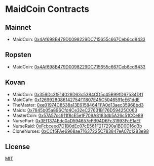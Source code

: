 # MaidCoin Contracts

## Mainnet
- MaidCoin: [0x4Af698B479D0098229DC715655c667Ceb6cd8433](https://etherscan.io/address/0x4Af698B479D0098229DC715655c667Ceb6cd8433)

## Ropsten
- MaidCoin: [0x4Af698B479D0098229DC715655c667Ceb6cd8433](https://ropsten.etherscan.io/address/0x4Af698B479D0098229DC715655c667Ceb6cd8433)

## Kovan
- MaidCoin: [0x356Dc3fE14028D63c5384CD5c45B99fD67534Df1](https://kovan.etherscan.io/address/0x356Dc3fE14028D63c5384CD5c45B99fD67534Df1)
- MaidCafe: [0x1269928086142754f11807E45C5046591eE61ddE](https://kovan.etherscan.io/address/0x1269928086142754f11807E45C5046591eE61ddE)
- TheMaster: [0xe01974C8538a13E6158464FFA0d13aec35968bd3](https://kovan.etherscan.io/address/0xe01974C8538a13E6158464FFA0d13aec35968bd3)
- Maids: [0x7845b05a896Cfd4Ce32eC27631B176D59425C063](https://kovan.etherscan.io/address/0x7845b05a896Cfd4Ce32eC27631B176D59425C063)
- MasterCoin: [0x57A57cc911f8cE5e1F709A8183db5A26c51CCe89](https://kovan.etherscan.io/address/0x57A57cc911f8cE5e1F709A8183db5A26c51CCe89)
- NursePart: [0x3Ef1374Edc0aD594657eFB94D6Fc31993FcE1aEf](https://kovan.etherscan.io/address/0x3Ef1374Edc0aD594657eFB94D6Fc31993FcE1aEf)
- NurseRaid: [0xFcbceed7D1B0dEc07cE561F217290a1BD0D16d3b](https://kovan.etherscan.io/address/0xFcbceed7D1B0dEc07cE561F217290a1BD0D16d3b)
- CloneNurses: [0xCCf5FAe6968ae71637225C783847eA07c1283e98](https://kovan.etherscan.io/address/0xCCf5FAe6968ae71637225C783847eA07c1283e98)

## License
[MIT](LICENSE)
